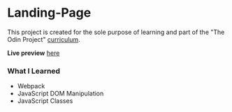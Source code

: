 # Landing-Page
This project is created for the sole purpose of learning and part of the "The Odin Project" [curriculum](https://theodinproject.com/).

**Live preview** [here](https://sisyphus6ix.github.io/Landing-Page/)

### What I Learned
- Webpack
- JavaScript DOM Manipulation
- JavaScript Classes